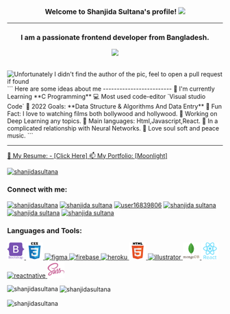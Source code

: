 <h3 align="center">
  Welcome to Shanjida Sultana's profile!
  <img src="https://media.giphy.com/media/hvRJCLFzcasrR4ia7z/giphy.gif" width="28">
</h3>
<hr>
<h3 color="green"  align="center" >I am a passionate frontend developer from  Bangladesh.</h3>
<p align="center">
  <a href="https://github.com/DenverCoder1/readme-typing-svg"><img src="https://readme-typing-svg.herokuapp.com?lines=Full+Stack+Web+Developer;Familiar+with+many+libraries;Always%20learning%20new%20things&center=true&width=380&height=45"></a>
</p>

<br/>
<img align="left" src="https://imgbb.com/][img]https://i.ibb.co/8gdxsTK/d4tvukbt5mra37cvwklk-1.gif" alt="Unfortunately I didn't find the author of the pic, feel to open a pull request if found"/>
<hr>
```
Here are some ideas about me
-------------------------
🌱  I'm currently Learning **C Programming**
💻  Most used code-editor `Visual studio Code`
🎯  2022 Goals: **Data Structure & Algorithms And Data Entry**
🎥  Fun Fact: I love to watching films both bollywood and hollywood.
🔭  Working on Deep Learning any topics.
🌟  Main languages: Html,Javascript,React.
💖  In a complicated relationship with Neural Networks.
🎵  Love soul soft and peace music.
```
<hr>
<a href="https://drive.google.com/file/d/1rnALFexaSoLQ9zwgDaEUx_5K-YfnmUJ9/view?usp=sharing">
📃 My Resume: - [Click Here]
</a>
<a href="https://ordinary-porfolio.netlify.app/">
📫 My Portfolio: [Moonlight]
</a>
<p align="left"> <a href="https://github.com/ryo-ma/github-profile-trophy"><img src="https://github-profile-trophy.vercel.app/?username=shanjidasultana" alt="shanjidasultana" /></a> </p>
<h3 align="left">Connect with me:</h3>
<p align="left">
<a href="https://dev.to/shanjidasultana" target="blank"><img align="center" src="https://raw.githubusercontent.com/rahuldkjain/github-profile-readme-generator/master/src/images/icons/Social/devto.svg" alt="shanjidasultana" height="30" width="40" /></a>
<a href="https://www.linkedin.com/in/shanjida-sultana-849264227/" target="blank"><img align="center" src="https://raw.githubusercontent.com/rahuldkjain/github-profile-readme-generator/master/src/images/icons/Social/linked-in-alt.svg" alt="shanjida sultana" height="30" width="40" /></a>
<a href="https://stackoverflow.com/users/user16839806" target="blank"><img align="center" src="https://raw.githubusercontent.com/rahuldkjain/github-profile-readme-generator/master/src/images/icons/Social/stack-overflow.svg" alt="user16839806" height="30" width="40" /></a>
<a href="https://fb.com/shanjida sultana" target="blank"><img align="center" src="https://raw.githubusercontent.com/rahuldkjain/github-profile-readme-generator/master/src/images/icons/Social/facebook.svg" alt="shanjida sultana" height="30" width="40" /></a>
<a href="https://dribbble.com/shanjida sultana" target="blank"><img align="center" src="https://raw.githubusercontent.com/rahuldkjain/github-profile-readme-generator/master/src/images/icons/Social/dribbble.svg" alt="shanjida sultana" height="30" width="40" /></a>
<a href="https://www.hackerrank.com/shanjida sultana" target="blank"><img align="center" src="https://raw.githubusercontent.com/rahuldkjain/github-profile-readme-generator/master/src/images/icons/Social/hackerrank.svg" alt="shanjida sultana" height="30" width="40" /></a>
</p>

<h3 align="left">Languages and Tools:</h3>
<p align="left"> <a href="https://getbootstrap.com" target="_blank" rel="noreferrer"> <img src="https://raw.githubusercontent.com/devicons/devicon/master/icons/bootstrap/bootstrap-plain-wordmark.svg" alt="bootstrap" width="40" height="40"/> </a> <a href="https://www.w3schools.com/css/" target="_blank" rel="noreferrer"> <img src="https://raw.githubusercontent.com/devicons/devicon/master/icons/css3/css3-original-wordmark.svg" alt="css3" width="40" height="40"/> </a> <a href="https://www.figma.com/" target="_blank" rel="noreferrer"> <img src="https://www.vectorlogo.zone/logos/figma/figma-icon.svg" alt="figma" width="40" height="40"/> </a> <a href="https://firebase.google.com/" target="_blank" rel="noreferrer"> <img src="https://www.vectorlogo.zone/logos/firebase/firebase-icon.svg" alt="firebase" width="40" height="40"/> </a> <a href="https://heroku.com" target="_blank" rel="noreferrer"> <img src="https://www.vectorlogo.zone/logos/heroku/heroku-icon.svg" alt="heroku" width="40" height="40"/> </a> <a href="https://www.w3.org/html/" target="_blank" rel="noreferrer"> <img src="https://raw.githubusercontent.com/devicons/devicon/master/icons/html5/html5-original-wordmark.svg" alt="html5" width="40" height="40"/> </a> <a href="https://www.adobe.com/in/products/illustrator.html" target="_blank" rel="noreferrer"> <img src="https://www.vectorlogo.zone/logos/adobe_illustrator/adobe_illustrator-icon.svg" alt="illustrator" width="40" height="40"/> </a> <a href="https://www.mongodb.com/" target="_blank" rel="noreferrer"> <img src="https://raw.githubusercontent.com/devicons/devicon/master/icons/mongodb/mongodb-original-wordmark.svg" alt="mongodb" width="40" height="40"/> </a> <a href="https://reactjs.org/" target="_blank" rel="noreferrer"> <img src="https://raw.githubusercontent.com/devicons/devicon/master/icons/react/react-original-wordmark.svg" alt="react" width="40" height="40"/> </a> <a href="https://reactnative.dev/" target="_blank" rel="noreferrer"> <img src="https://reactnative.dev/img/header_logo.svg" alt="reactnative" width="40" height="40"/> </a> <a href="https://sass-lang.com" target="_blank" rel="noreferrer"> <img src="https://raw.githubusercontent.com/devicons/devicon/master/icons/sass/sass-original.svg" alt="sass" width="40" height="40"/> </a> </p>

<p><img align="left" src="https://github-readme-stats.vercel.app/api/top-langs?username=shanjidasultana&show_icons=true&locale=en&layout=compact" alt="shanjidasultana" /></p>

<p>&nbsp;<img align="center" src="https://github-readme-stats.vercel.app/api?username=shanjidasultana&show_icons=true&locale=en" alt="shanjidasultana" /></p>

<p><img align="center" src="https://github-readme-streak-stats.herokuapp.com/?user=shanjidasultana&" alt="shanjidasultana" /></p>


